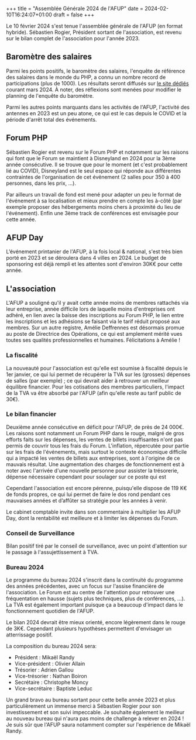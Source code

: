 +++
title = "Assemblée Générale 2024 de l'AFUP"
date = 2024-02-10T16:24:07+01:00
draft = false
+++

Le 10 février 2024 s'est tenue l'assemblée générale de l'AFUP (en format hybride).
Sébastien Rogier, Président sortant de l'association, est revenu sur le bilan complet de l'association pour l'année 2023.

## Baromètre des salaires
Parmi les points positifs, le baromètre des salaires, l'enquête de référence des salaires dans le monde du PHP, a connu un nombre record de participations (plus de 1000). Les résultats seront diffusés sur [le site dédiés](https://barometre.afup.org/) courant mars 2024. À noter, des réflexions sont menées pour modifier le planning de l'enquête du baromètre.

Parmi les autres points marquants dans les activités de l'AFUP, l'activité des antennes en 2023 est un peu atone, ce qui est le cas depuis le COVID et la période d'arrêt total des événements.

## Forum PHP
Sébastien Rogier est revenu sur le Forum PHP et notamment sur les raisons qui font que le Forum se maintient à Disneyland en 2024 pour la 3ème année consécutive. Il se trouve que pour le moment (et c'est probablement lié au COVID), Disneyland est le seul espace qui réponde aux différentes contraintes de l'organisation de cet événement (2 salles pour 350 à 400 personnes, dans les prix, ...).

Par ailleurs un travail de fond est mené pour adapter un peu le format de l'événement à sa localisation et mieux prendre en compte les à-côté (par exemple proposer des hébergements moins chers à proximité du lieu de l'événement). Enfin une 3ème track de conférences est envisagée pour cette année.

## AFUP Day
L’événement printanier de l'AFUP, à la fois local & national, s'est très bien porté en 2023 et se déroulera dans 4 villes en 2024. Le budget de sponsoring est déjà rempli et les attentes sont d'environ 30K€ pour cette année.

## L'association
L'AFUP a souligné qu'il y avait cette année moins de membres rattachés via leur entreprise, année difficile lors de laquelle moins d'entreprises ont adhéré, en lien avec la baisse des inscriptions au Forum PHP, le lien entre les inscriptions et les adhésions se faisant via le tarif réduit proposé aux membres.
Sur un autre registre, Amélie Deffrennes est désormais promue au poste de Directrice des Opérations, ce qui est amplement
mérité vues toutes ses qualités professionnelles et humaines. Félicitations à Amélie !

### La fiscalité
La nouveauté pour l'association est qu'elle est soumise à fiscalité depuis le 1er janvier, ce qui lui permet de récupérer la TVA sur les (grosses) dépenses de salles (par exemple) ; ce qui devrait aider à retrouver un meilleur équilibre financier. Pour les cotisations des membres particuliers, l'impact de la TVA va être absorbé par l'AFUP (afin qu'elle reste au tarif public de 30€).

### Le bilan financier
Deuxième année consécutive en déficit pour l'AFUP, de près de 24 000€. Les raisons sont notamment un Forum PHP dans le rouge, malgré de gros efforts faits sur les dépenses, les ventes de billets insuffisantes n'ont pas permis de couvrir tous les frais du Forum. L'inflation, répercutée pour partie sur les frais de l'événements, mais surtout le contexte économique difficile qui a impacté les ventes de billets aux entreprises, sont à l'origine de ce mauvais résultat. Une augmentation des charges de fonctionnement est à noter avec l'arrivée d'une nouvelle personne pour assister la trésorerie, dépense nécessaire cependant pour soulager sur ce poste qui est

Cependant l'association est encore pérenne, puisqu'elle dispose de 119 K€ de fonds propres, ce qui lui permet de faire le dos rond pendant ces mauvaises années et d’affûter sa stratégie pour les années à venir.

Le cabinet comptable invite dans son commentaire à multiplier les AFUP Day, dont la rentabilité est meilleure et à limiter les dépenses du Forum.

### Conseil de Surveillance
Bilan positif tiré par le conseil de surveillance, avec un point d'attention sur le passage à l'assujettissement à TVA.

### Bureau 2024
Le programme du bureau 2024 s'inscrit dans la continuité du programme des années précédentes, avec un focus sur l'assise financière de l'association. Le Forum est au centre de l'attention pour retrouver une fréquentation en hausse (sujets plus techniques, plus de conférences, ...). La TVA est également important puisque ça a beaucoup d'impact dans le fonctionnement quotidien de l'AFUP.

Le bilan 2024 devrait être mieux orienté, encore légèrement dans le rouge de 3K€. Cependant plusieurs hypothèses permettent d'envisager un atterrissage positif.

La composition du bureau 2024 sera:
- Président : Mikaël Randy
- Vice-président : Olivier Allain
- Trésorier : Adrien Gallou
- Vice-trésorier : Nathan Boiron
- Secrétaire : Christophe Moncy
- Vice-secrétaire : Baptiste Leduc

Un grand bravo au bureau sortant pour cette belle année 2023 et plus particulièrement un immense merci à Sébastien Rogier pour son investissement et son suivi impeccable.
Je souhaite également le meilleur au nouveau bureau qui n'aura pas moins de challenge à relever en 2024 ! Je suis sûr que l'AFUP saura notamment compter sur l'expérience de 
Mikaël Randy.